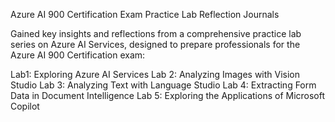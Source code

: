 Azure AI 900 Certification Exam Practice Lab Reflection Journals

Gained key insights and reflections from a comprehensive practice lab series on Azure AI Services, designed to prepare professionals for the Azure AI 900 Certification exam:

Lab1: Exploring Azure AI Services
Lab 2: Analyzing Images with Vision Studio
Lab 3: Analyzing Text with Language Studio
Lab 4: Extracting Form Data in Document Intelligence
Lab 5: Exploring the Applications of Microsoft Copilot
